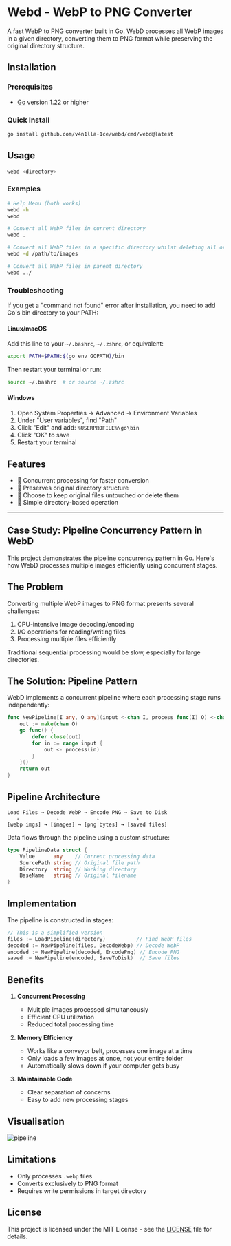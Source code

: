 # Webd - WebP to PNG Converter

A fast WebP to PNG converter built in Go. WebD processes all WebP images in a given directory, converting them to PNG format while preserving the original directory structure.

## Installation

### Prerequisites

- [Go](https://golang.org/doc/install) version 1.22 or higher

### Quick Install

```bash
go install github.com/v4n1lla-1ce/webd/cmd/webd@latest
```

## Usage

```bash
webd <directory>
```

### Examples

```bash
# Help Menu (both works)
webd -h
webd

# Convert all WebP files in current directory
webd .

# Convert all WebP files in a specific directory whilst deleting all original files
webd -d /path/to/images

# Convert all WebP files in parent directory
webd ../
```

### Troubleshooting

If you get a "command not found" error after installation, you need to add Go's bin directory to your PATH:

#### Linux/macOS

Add this line to your `~/.bashrc`, `~/.zshrc`, or equivalent:

```bash
export PATH=$PATH:$(go env GOPATH)/bin
```

Then restart your terminal or run:

```bash
source ~/.bashrc  # or source ~/.zshrc
```

#### Windows

1. Open System Properties → Advanced → Environment Variables
2. Under "User variables", find "Path"
3. Click "Edit" and add: `%USERPROFILE%\go\bin`
4. Click "OK" to save
5. Restart your terminal

## Features

- 🚀 Concurrent processing for faster conversion
- 🎯 Preserves original directory structure
- 💾 Choose to keep original files untouched or delete them
- 📁 Simple directory-based operation

---

## Case Study: Pipeline Concurrency Pattern in WebD

This project demonstrates the pipeline concurrency pattern in Go. Here's how WebD processes multiple images efficiently using concurrent stages.

## The Problem

Converting multiple WebP images to PNG format presents several challenges:

1. CPU-intensive image decoding/encoding
2. I/O operations for reading/writing files
3. Processing multiple files efficiently

Traditional sequential processing would be slow, especially for large directories.

## The Solution: Pipeline Pattern

WebD implements a concurrent pipeline where each processing stage runs independently:

```go
func NewPipeline[I any, O any](input <-chan I, process func(I) O) <-chan O {
    out := make(chan O)
    go func() {
        defer close(out)
        for in := range input {
            out <- process(in)
        }
    }()
    return out
}
```

## Pipeline Architecture

```
Load Files → Decode WebP → Encode PNG → Save to Disk
   ↓            ↓            ↓            ↓
[webp imgs] → [images] → [png bytes] → [saved files]
```

Data flows through the pipeline using a custom structure:

```go
type PipelineData struct {
    Value      any    // Current processing data
    SourcePath string // Original file path
    Directory  string // Working directory
    BaseName   string // Original filename
}
```

## Implementation

The pipeline is constructed in stages:

```go
// This is a simplified version
files := LoadPipeline(directory)          // Find WebP files
decoded := NewPipeline(files, DecodeWebp) // Decode WebP
encoded := NewPipeline(decoded, EncodePng) // Encode PNG
saved := NewPipeline(encoded, SaveToDisk)  // Save files
```

## Benefits

1. **Concurrent Processing**

   - Multiple images processed simultaneously
   - Efficient CPU utilization
   - Reduced total processing time

2. **Memory Efficiency**

   - Works like a conveyor belt, processes one image at a time
   - Only loads a few images at once, not your entire folder
   - Automatically slows down if your computer gets busy

3. **Maintainable Code**
   - Clear separation of concerns
   - Easy to add new processing stages

## Visualisation

![pipeline](https://github.com/user-attachments/assets/95d7011a-b7bf-4ee8-8919-5e9af506a768)

## Limitations

- Only processes `.webp` files
- Converts exclusively to PNG format
- Requires write permissions in target directory

## License

This project is licensed under the MIT License - see the [LICENSE](LICENSE) file for details.
